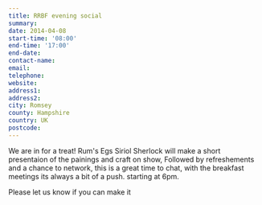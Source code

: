 ```yaml
---
title: RRBF evening social
summary: 
date: 2014-04-08
start-time: '08:00'
end-time: '17:00'
end-date: 
contact-name: 
email: 
telephone: 
website: 
address1: 
address2: 
city: Romsey
county: Hampshire
country: UK
postcode: 
---
```

We are in for a treat! Rum's Egs Siriol Sherlock will make a short presentaion of the painings and craft on show, Followed by refreshements and a chance to network, this is a great time to chat, with the breakfast meetings its always a bit of a push. starting at 6pm.

Please let us know if you can make it

